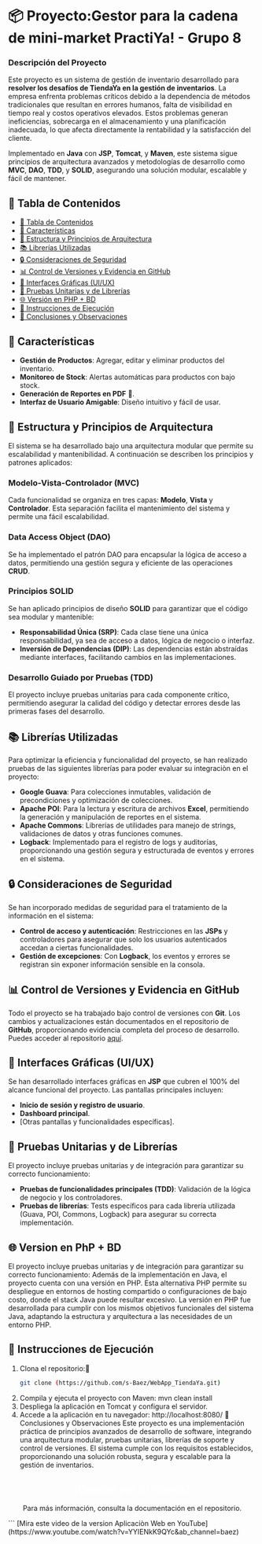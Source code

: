 # 📦 Proyecto:Gestor para la cadena de mini-market PractiYa! - Grupo 8

### Descripción del Proyecto
Este proyecto es un sistema de gestión de inventario desarrollado para **resolver los desafíos de TiendaYa en la gestión de inventarios**. La empresa enfrenta problemas críticos debido a la dependencia de métodos tradicionales que resultan en errores humanos, falta de visibilidad en tiempo real y costos operativos elevados. Estos problemas generan ineficiencias, sobrecarga en el almacenamiento y una planificación inadecuada, lo que afecta directamente la rentabilidad y la satisfacción del cliente. 

Implementado en **Java** con **JSP**, **Tomcat**, y **Maven**, este sistema sigue principios de arquitectura avanzados y metodologías de desarrollo como **MVC**, **DAO**, **TDD**, y **SOLID**, asegurando una solución modular, escalable y fácil de mantener.


## 📑 Tabla de Contenidos
- [📑 Tabla de Contenidos](#-tabla-de-contenidos)
- [🎯 Características](#-características)
- [📐 Estructura y Principios de Arquitectura](#-estructura-y-principios-de-arquitectura)
- [📚 Librerías Utilizadas](#-librerías-utilizadas)
- [🔒 Consideraciones de Seguridad](#-consideraciones-de-seguridad)
- [📊 Control de Versiones y Evidencia en GitHub](#-control-de-versiones-y-evidencia-en-github)
- [🎨 Interfaces Gráficas (UI/UX)](#-interfaces-gráficas-uiux)
- [🧪 Pruebas Unitarias y de Librerías](#-pruebas-unitarias-y-de-librerías)
- [🌐 Versión en PHP + BD](#-versión-en-php--bd)
- [🚀 Instrucciones de Ejecución](#-instrucciones-de-ejecución)
- [📌 Conclusiones y Observaciones](#-conclusiones-y-observaciones)

## 🎯 Características

- **Gestión de Productos**: Agregar, editar y eliminar productos del inventario.
- **Monitoreo de Stock**: Alertas automáticas para productos con bajo stock.
- **Generación de Reportes en PDF** 📄.
- **Interfaz de Usuario Amigable**: Diseño intuitivo y fácil de usar.

## 📐 Estructura y Principios de Arquitectura

El sistema se ha desarrollado bajo una arquitectura modular que permite su escalabilidad y mantenibilidad. A continuación se describen los principios y patrones aplicados:

### Modelo-Vista-Controlador (MVC)
Cada funcionalidad se organiza en tres capas: **Modelo**, **Vista** y **Controlador**. Esta separación facilita el mantenimiento del sistema y permite una fácil escalabilidad.

### Data Access Object (DAO)
Se ha implementado el patrón DAO para encapsular la lógica de acceso a datos, permitiendo una gestión segura y eficiente de las operaciones **CRUD**.

### Principios SOLID
Se han aplicado principios de diseño **SOLID** para garantizar que el código sea modular y mantenible:
- **Responsabilidad Única (SRP)**: Cada clase tiene una única responsabilidad, ya sea de acceso a datos, lógica de negocio o interfaz.
- **Inversión de Dependencias (DIP)**: Las dependencias están abstraídas mediante interfaces, facilitando cambios en las implementaciones.

### Desarrollo Guiado por Pruebas (TDD)
El proyecto incluye pruebas unitarias para cada componente crítico, permitiendo asegurar la calidad del código y detectar errores desde las primeras fases del desarrollo.

## 📚 Librerías Utilizadas

Para optimizar la eficiencia y funcionalidad del proyecto, se han realizado pruebas de las siguientes librerías para poder evaluar su integraciòn en el proyecto:

- **Google Guava**: Para colecciones inmutables, validación de precondiciones y optimización de colecciones.
- **Apache POI**: Para la lectura y escritura de archivos **Excel**, permitiendo la generación y manipulación de reportes en el sistema.
- **Apache Commons**: Librerías de utilidades para manejo de strings, validaciones de datos y otras funciones comunes.
- **Logback**: Implementado para el registro de logs y auditorías, proporcionando una gestión segura y estructurada de eventos y errores en el sistema.

## 🔒 Consideraciones de Seguridad

Se han incorporado medidas de seguridad para el tratamiento de la información en el sistema:
- **Control de acceso y autenticación**: Restricciones en las **JSPs** y controladores para asegurar que solo los usuarios autenticados accedan a ciertas funcionalidades.
- **Gestión de excepciones**: Con **Logback**, los eventos y errores se registran sin exponer información sensible en la consola.

## 📊 Control de Versiones y Evidencia en GitHub

Todo el proyecto se ha trabajado bajo control de versiones con **Git**. Los cambios y actualizaciones están documentados en el repositorio de **GitHub**, proporcionando evidencia completa del proceso de desarrollo. Puedes acceder al repositorio [aquí]((https://github.com/s-Baez/WebApp_TiendaYa.git)).

## 🎨 Interfaces Gráficas (UI/UX)

Se han desarrollado interfaces gráficas en **JSP** que cubren el 100% del alcance funcional del proyecto. Las pantallas principales incluyen:

- **Inicio de sesión y registro de usuario**.
- **Dashboard principal**.
- [Otras pantallas y funcionalidades específicas].

## 🧪 Pruebas Unitarias y de Librerías

El proyecto incluye pruebas unitarias y de integración para garantizar su correcto funcionamiento:
- **Pruebas de funcionalidades principales (TDD)**: Validación de la lógica de negocio y los controladores.
- **Pruebas de librerías**: Tests específicos para cada librería utilizada (Guava, POI, Commons, Logback) para asegurar su correcta implementación.
  
## 🌐 Version en PhP + BD

El proyecto incluye pruebas unitarias y de integración para garantizar su correcto funcionamiento:
Además de la implementación en Java, el proyecto cuenta con una versión en PHP. Esta alternativa PHP permite su despliegue en entornos de hosting compartido o configuraciones de bajo costo, donde el stack Java puede resultar excesivo. La versión en PHP fue desarrollada para cumplir con los mismos objetivos funcionales del sistema Java, adaptando la estructura y arquitectura a las necesidades de un entorno PHP.

## 🚀 Instrucciones de Ejecución

1. Clona el repositorio:🤝
   ```bash
   git clone (https://github.com/s-Baez/WebApp_TiendaYa.git)
2. Compila y ejecuta el proyecto con Maven:
   mvn clean install
3. Despliega la aplicación en Tomcat y configura el servidor.
4. Accede a la aplicación en tu navegador:
http://localhost:8080/
📌 Conclusiones y Observaciones
Este proyecto es una implementación práctica de principios avanzados de desarrollo de software, integrando una arquitectura modular, pruebas unitarias, librerías de soporte y control de versiones. El sistema cumple con los requisitos establecidos, proporcionando una solución robusta, segura y escalable para la gestión de inventarios.

<div align="center"> <h2 style="color:white; ">¡Gracias por tu interés!</h2> <p>Para más información, consulta la documentación en el repositorio.</p> </div> ```
  [Mira este video de la version Aplicaciòn Web en YouTube](https://www.youtube.com/watch?v=YYIENkK9QYc&ab_channel=baez)
